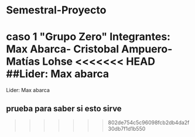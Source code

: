 # Semestral-Proyecto
caso 1 "Grupo Zero"
Integrantes: Max Abarca- Cristobal Ampuero- Matías Lohse
<<<<<<< HEAD
##Lider: Max abarca
=======
Lider: Max abarca

## prueba para saber si esto sirve
>>>>>>> 802de754c5c96098fcb2db4da2f30db7f1d1b550
